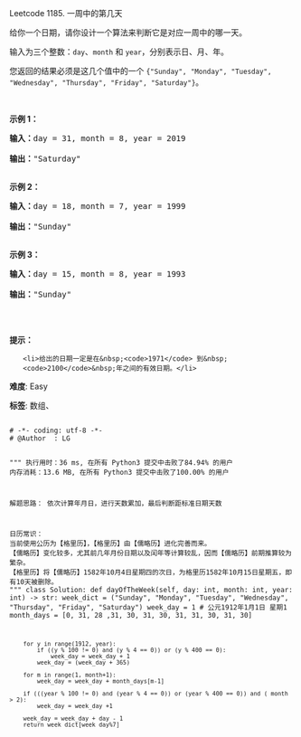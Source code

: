 Leetcode 1185. 一周中的第几天
<p>给你一个日期，请你设计一个算法来判断它是对应一周中的哪一天。</p>


<p>输入为三个整数：<code>day</code>、<code>month</code> 和&nbsp;<code>year</code>，分别表示日、月、年。</p>



<p>您返回的结果必须是这几个值中的一个&nbsp;<code>{&quot;Sunday&quot;, &quot;Monday&quot;, &quot;Tuesday&quot;, &quot;Wednesday&quot;, &quot;Thursday&quot;, &quot;Friday&quot;, &quot;Saturday&quot;}</code>。</p>



<p>&nbsp;</p>



<p><strong>示例 1：</strong></p>



<pre><strong>输入：</strong>day = 31, month = 8, year = 2019

<strong>输出：</strong>&quot;Saturday&quot;

</pre>



<p><strong>示例 2：</strong></p>



<pre><strong>输入：</strong>day = 18, month = 7, year = 1999

<strong>输出：</strong>&quot;Sunday&quot;

</pre>



<p><strong>示例 3：</strong></p>



<pre><strong>输入：</strong>day = 15, month = 8, year = 1993

<strong>输出：</strong>&quot;Sunday&quot;

</pre>



<p>&nbsp;</p>



<p><strong>提示：</strong></p>



<ul>

	<li>给出的日期一定是在&nbsp;<code>1971</code> 到&nbsp;<code>2100</code>&nbsp;年之间的有效日期。</li>

</ul>





 **难度**: Easy



 **标签**: 数组、 





<div class="hcb_wrap">
<pre class="prism undefined-numbers lang-python" data-lang="Python"><code>
# -*- coding: utf-8 -*-
# @Author  : LG

"""
执行用时：36 ms, 在所有 Python3 提交中击败了84.94% 的用户
内存消耗：13.6 MB, 在所有 Python3 提交中击败了100.00% 的用户

解题思路：
    依次计算年月日，进行天数累加，最后判断距标准日期天数

日历常识：
    当前使用公历为【格里历】，【格里历】由【儒略历】进化完善而来。
    【儒略历】变化较多，尤其前几年月份日期以及闰年等计算较乱，因而【儒略历】前期推算较为繁杂。
    【格里历】将【儒略历】1582年10月4日星期四的次日，为格里历1582年10月15日星期五，即有10天被删除。
"""
class Solution:
    def dayOfTheWeek(self, day: int, month: int, year: int) -> str:
        week_dict = ("Sunday", "Monday", "Tuesday", "Wednesday", "Thursday", "Friday", "Saturday")
        week_day = 1    # 公元1912年1月1日 星期1
        month_days = [0, 31, 28 ,31, 30, 31, 30, 31, 31, 30, 31, 30]

        for y in range(1912, year):
            if ((y % 100 != 0) and (y % 4 == 0)) or (y % 400 == 0):
                week_day = week_day + 1
            week_day = (week_day + 365)

        for m in range(1, month+1):
            week_day = week_day + month_days[m-1]

        if (((year % 100 != 0) and (year % 4 == 0)) or (year % 400 == 0)) and ( month > 2):
            week_day = week_day +1

        week_day = week_day + day - 1
        return week_dict[week_day%7]
</code></pre></div>
